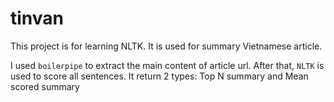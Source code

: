 tinvan
======

This project is for learning NLTK. It is used for summary Vietnamese article.

I used `boilerpipe` to extract the main content of article url.
After that, `NLTK` is used to score all sentences. It return 2 types: Top N summary and Mean scored summary
